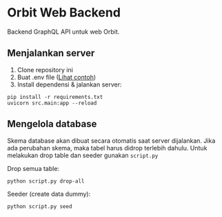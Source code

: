 # Orbit Web Backend

Backend GraphQL API untuk web Orbit.

## Menjalankan server

1. Clone repository ini
2. Buat .env file ([Lihat contoh](https://github.com/orbit4it/web-backend/blob/main/.env.example))
3. Install dependensi & jalankan server:

```
pip install -r requirements.txt
uvicorn src.main:app --reload
```

## Mengelola database

Skema database akan dibuat secara otomatis saat server dijalankan. Jika ada perubahan skema, maka tabel harus didrop terlebih dahulu. Untuk melakukan drop table dan seeder gunakan `script.py`

Drop semua table:

```
python script.py drop-all

```

Seeder (create data dummy):

```
python script.py seed

```
